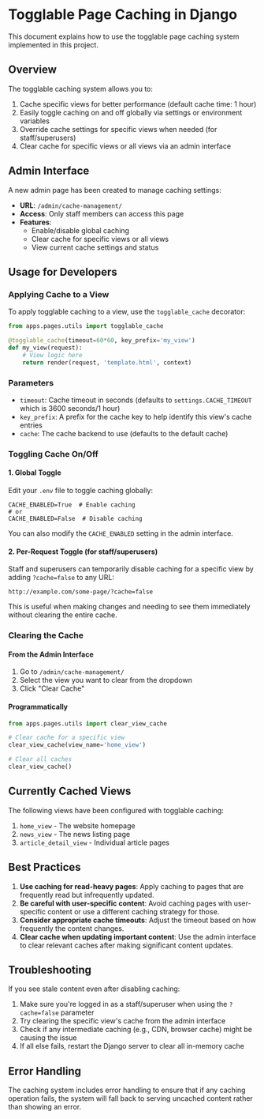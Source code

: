 # Togglable Page Caching in Django

This document explains how to use the togglable page caching system implemented in this project.

## Overview

The togglable caching system allows you to:

1. Cache specific views for better performance (default cache time: 1 hour)
2. Easily toggle caching on and off globally via settings or environment variables
3. Override cache settings for specific views when needed (for staff/superusers)
4. Clear cache for specific views or all views via an admin interface

## Admin Interface

A new admin page has been created to manage caching settings:

- **URL**: `/admin/cache-management/`
- **Access**: Only staff members can access this page
- **Features**:
  - Enable/disable global caching
  - Clear cache for specific views or all views
  - View current cache settings and status

## Usage for Developers

### Applying Cache to a View

To apply togglable caching to a view, use the `togglable_cache` decorator:

```python
from apps.pages.utils import togglable_cache

@togglable_cache(timeout=60*60, key_prefix='my_view')
def my_view(request):
    # View logic here
    return render(request, 'template.html', context)
```

### Parameters

- `timeout`: Cache timeout in seconds (defaults to `settings.CACHE_TIMEOUT` which is 3600 seconds/1 hour)
- `key_prefix`: A prefix for the cache key to help identify this view's cache entries
- `cache`: The cache backend to use (defaults to the default cache)

### Toggling Cache On/Off

#### 1. Global Toggle

Edit your `.env` file to toggle caching globally:

```
CACHE_ENABLED=True  # Enable caching
# or
CACHE_ENABLED=False  # Disable caching
```

You can also modify the `CACHE_ENABLED` setting in the admin interface.

#### 2. Per-Request Toggle (for staff/superusers)

Staff and superusers can temporarily disable caching for a specific view by adding `?cache=false` to any URL:

```
http://example.com/some-page/?cache=false
```

This is useful when making changes and needing to see them immediately without clearing the entire cache.

### Clearing the Cache

#### From the Admin Interface

1. Go to `/admin/cache-management/`
2. Select the view you want to clear from the dropdown
3. Click "Clear Cache"

#### Programmatically

```python
from apps.pages.utils import clear_view_cache

# Clear cache for a specific view
clear_view_cache(view_name='home_view')

# Clear all caches
clear_view_cache()
```

## Currently Cached Views

The following views have been configured with togglable caching:

1. `home_view` - The website homepage
2. `news_view` - The news listing page
3. `article_detail_view` - Individual article pages

## Best Practices

1. **Use caching for read-heavy pages**: Apply caching to pages that are frequently read but infrequently updated.
2. **Be careful with user-specific content**: Avoid caching pages with user-specific content or use a different caching strategy for those.
3. **Consider appropriate cache timeouts**: Adjust the timeout based on how frequently the content changes.
4. **Clear cache when updating important content**: Use the admin interface to clear relevant caches after making significant content updates.

## Troubleshooting

If you see stale content even after disabling caching:

1. Make sure you're logged in as a staff/superuser when using the `?cache=false` parameter
2. Try clearing the specific view's cache from the admin interface
3. Check if any intermediate caching (e.g., CDN, browser cache) might be causing the issue
4. If all else fails, restart the Django server to clear all in-memory cache

## Error Handling

The caching system includes error handling to ensure that if any caching operation fails, the system will fall back to serving uncached content rather than showing an error. 